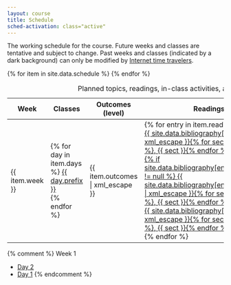 ```yaml
---
layout: course
title: Schedule
sched-activation: class="active"
---
```

The working schedule for the course. Future weeks and classes are tentative and subject to change. Past weeks and classes (indicated by a dark background) can only be modified by [Internet time travelers](http://arxiv.org/abs/1312.7128).

<table class="table">
<caption class="ignore-caption">Planned topics, readings, in-class activities, and out-of-class assignments</caption>
<thead><tr>
<th scope="col">Week</th><th scope="col">Classes</th><th scope="col">Outcomes (level)</th><th scope="col">Readings</th><th scope="col">Activities</th><th scope="col">Assignments</th>
</tr></thead>
<tbody>
{% for item in site.data.schedule %}
	<tr class="{{ item.completed }}">
		<td>{{ item.week }}</td>
                <td>
                        {% for day in item.days %}
                           <a href="Week{{ item.week }}-{{ day.prefix }}.html" class="{{day.completed}}">{{ day.prefix }}</a><br/>
                        {% endfor %}
                </td>
		<td>{{ item.outcomes | xml_escape }}</td>
		<td>
			{% for entry in item.readings %}
			   <div class="visible-sm visible-md visible-lg compact">
			   <a href="{{ site.data.bibliography[entry.tag].url | escape }}">
{{ site.data.bibliography[entry.tag].title | xml_escape }}{% for sect in entry.sect %}, {{ sect }}{% endfor %}
   			   </a>
			   </div>
			   <div class="visible-xs compact">
			   <a href="{{ site.data.bibliography[entry.tag].url | escape }}">
{% if site.data.bibliography[entry.tag].shorter != null %}
{{ site.data.bibliography[entry.tag].shorter | xml_escape }}{% for sect in entry.sect %}, {{ sect }}{% endfor %}
{% else %}
{{ site.data.bibliography[entry.tag].title | xml_escape }}{% for sect in entry.sect %}, {{ sect }}{% endfor %}
{% endif %}
			   </a>
			   </div>
			{% endfor %}
		</td>
		<td>
			{% for activity in item.activities %}
			   {{ activity.name }}
			{% comment %}
			   <a href="{{ activity.url | escape }}">{{ activity.name | xml_escape }}</a>
			{% endcomment %}
			{% endfor %}
		</td>
		<td>
			{% for assignment in item.assignments %}
			   <a href="{{ assignment.url | escape }}">{{ assignment.name | xml_escape }}</a>
			{% endfor %}
		</td>
	</tr>
{% endfor %}
</tbody>
</table>

{% comment %}
Week 1

* [Day 2](Week1-Day2.html "Week 1, Day 2")
* [Day 1](Week1-Day1.html "Week 1, Day 1")
{% endcomment %}